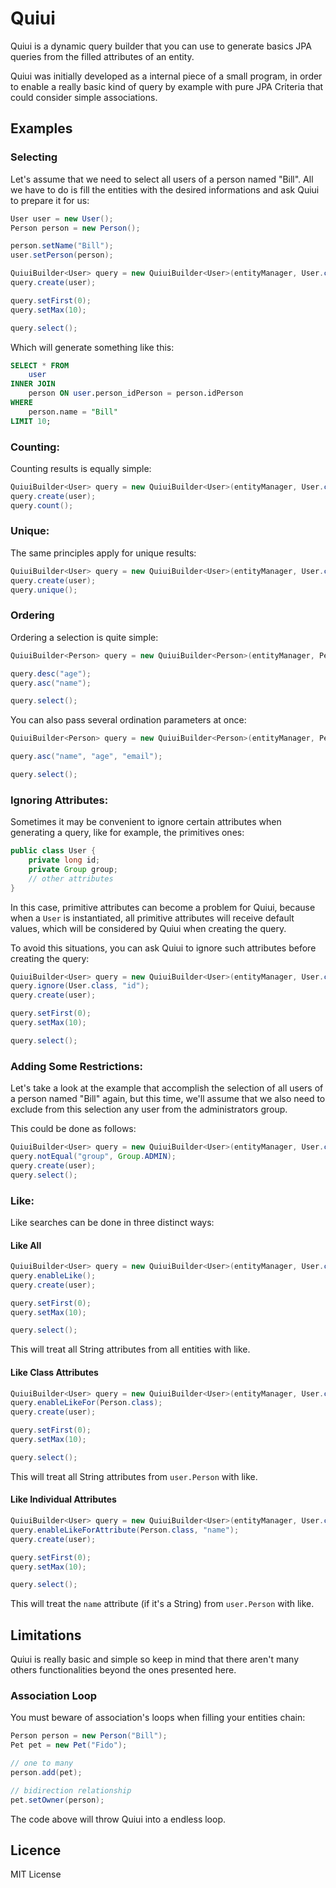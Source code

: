 # Quiui
Quiui is a dynamic query builder that you can use to generate basics JPA queries from the filled attributes of an entity.

Quiui was initially developed as a internal piece of a small program, in order to enable a really basic kind of query by example with pure JPA Criteria that could consider simple associations.

## Examples
### Selecting
Let's assume that we need to select all users of a person named "Bill". All we have to do is fill the entities with the desired informations and ask Quiui to prepare it for us:

```java
User user = new User();
Person person = new Person();

person.setName("Bill");
user.setPerson(person);

QuiuiBuilder<User> query = new QuiuiBuilder<User>(entityManager, User.class);
query.create(user);

query.setFirst(0);
query.setMax(10);

query.select();
```

Which will generate something like this:

```sql
SELECT * FROM
	user
INNER JOIN
	person ON user.person_idPerson = person.idPerson
WHERE
	person.name = "Bill"
LIMIT 10;
```

### Counting:
Counting results is equally simple:

```java
QuiuiBuilder<User> query = new QuiuiBuilder<User>(entityManager, User.class);
query.create(user);
query.count();
```

### Unique:
The same principles apply for unique results:

```java
QuiuiBuilder<User> query = new QuiuiBuilder<User>(entityManager, User.class);
query.create(user);
query.unique();
```

### Ordering
Ordering a selection is quite simple:

```java
QuiuiBuilder<Person> query = new QuiuiBuilder<Person>(entityManager, Person.class);

query.desc("age");
query.asc("name");

query.select();
```

You can also pass several ordination parameters at once:

```java
QuiuiBuilder<Person> query = new QuiuiBuilder<Person>(entityManager, Person.class);

query.asc("name", "age", "email");

query.select();
```

### Ignoring Attributes:
Sometimes it may be convenient to ignore certain attributes when generating a query, like for example, the primitives ones:

```java
public class User {
	private long id;
	private Group group;
	// other attributes
}
```

In this case, primitive attributes can become a problem for Quiui, because when a `User` is instantiated, all primitive attributes will receive default values, which will be considered by Quiui when creating the query.

To avoid this situations, you can ask Quiui to ignore such attributes before creating the query:

```java
QuiuiBuilder<User> query = new QuiuiBuilder<User>(entityManager, User.class);
query.ignore(User.class, "id");
query.create(user);

query.setFirst(0);
query.setMax(10);

query.select();
```

### Adding Some Restrictions:
Let's take a look at the example that accomplish the selection of all users of a person named "Bill" again, but this time, we'll assume that we also need to exclude from this selection any user from the administrators group.

This could be done as follows:

```java
QuiuiBuilder<User> query = new QuiuiBuilder<User>(entityManager, User.class);
query.notEqual("group", Group.ADMIN);
query.create(user);
query.select();
```

### Like:
Like searches can be done in three distinct ways:

#### Like All
```java
QuiuiBuilder<User> query = new QuiuiBuilder<User>(entityManager, User.class);
query.enableLike();
query.create(user);

query.setFirst(0);
query.setMax(10);

query.select();
```
This will treat all String attributes from all entities with like.

#### Like Class Attributes
```java
QuiuiBuilder<User> query = new QuiuiBuilder<User>(entityManager, User.class);
query.enableLikeFor(Person.class);
query.create(user);

query.setFirst(0);
query.setMax(10);

query.select();
```
This will treat all String attributes from `user.Person` with like.

#### Like Individual Attributes
```java
QuiuiBuilder<User> query = new QuiuiBuilder<User>(entityManager, User.class);
query.enableLikeForAttribute(Person.class, "name");
query.create(user);

query.setFirst(0);
query.setMax(10);

query.select();
```
This will treat the `name` attribute (if it's a String) from `user.Person` with like.

## Limitations
Quiui is really basic and simple so keep in mind that there aren't many others functionalities beyond the ones presented here.

### Association Loop
You must beware of association's loops when filling your entities chain:
```java
Person person = new Person("Bill");
Pet pet = new Pet("Fido");

// one to many
person.add(pet);

// bidirection relationship
pet.setOwner(person);
```
The code above will throw Quiui into a endless loop.

## Licence
MIT License
